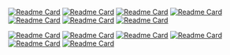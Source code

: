 [![Readme Card](https://github-readme-stats.vercel.app/api/pin/?username=ntk148v&repo=vim-horizon&show_owner=true)](https://github.com/ntk148v/vim-horizon)
[![Readme Card](https://github-readme-stats.vercel.app/api/pin/?username=ntk148v&repo=neovim-config&show_owner=true)](https://github.com/ntk148v/neovim-config)
[![Readme Card](https://github-readme-stats.vercel.app/api/pin/?username=ntk148v&repo=ansitheus&show_owner=true)](https://github.com/ntk148v/ansitheus)
[![Readme Card](https://github-readme-stats.vercel.app/api/pin/?username=ntk148v&repo=lets-go&show_owner=true)](https://github.com/ntk148v/lets-go)
[![Readme Card](https://github-readme-stats.vercel.app/api/pin/?username=ntk148v&repo=til&show_owner=true)](https://github.com/ntk148v/til)
[![Readme Card](https://github-readme-stats.vercel.app/api/pin/?username=ntk148v&repo=goignore&show_owner=true)](https://github.com/ntk148v/goignore)
[![Readme Card](https://github-readme-stats.vercel.app/api/pin/?username=ntk148v&repo=dotboss&show_owner=true)](https://github.com/ntk148v/dotboss)

[![Readme Card](https://github-readme-stats.vercel.app/api/pin/?username=openstack&repo=zun&show_owner=true)](https://github.com/openstack/zun)
[![Readme Card](https://github-readme-stats.vercel.app/api/pin/?username=openstack&repo=kolla-ansible&show_owner=true)](https://github.com/openstack/kolla-ansible)
[![Readme Card](https://github-readme-stats.vercel.app/api/pin/?username=prometheus&repo=prometheus&show_owner=true)](https://github.com/prometheus/prometheus)
[![Readme Card](https://github-readme-stats.vercel.app/api/pin/?username=gophercloud&repo=gophercloud&show_owner=true)](https://github.com/gophercloud/gophercloud)
[![Readme Card](https://github-readme-stats.vercel.app/api/pin/?username=vCloud-DFTBA&repo=faythe&show_owner=true)](https://github.com/vCloud-DFTBA/faythe)
[![Readme Card](https://github-readme-stats.vercel.app/api/pin/?username=hashicorp&repo=nomad-pack&show_owner=true)](https://github.com/hashicorp/nomad-pack)
